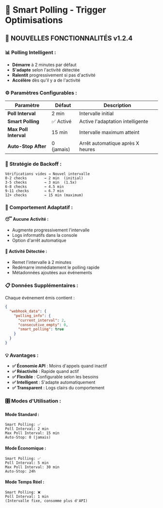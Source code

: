 # 🧠 Smart Polling - Trigger Optimisations

## 🚀 **NOUVELLES FONCTIONNALITÉS v1.2.4**

### **📊 Polling Intelligent :**
- **Démarre** à 2 minutes par défaut
- **S'adapte** selon l'activité détectée
- **Ralentit** progressivement si pas d'activité
- **Accélère** dès qu'il y a de l'activité

### **⚙️ Paramètres Configurables :**

| Paramètre | Défaut | Description |
|-----------|--------|-------------|
| **Poll Interval** | 2 min | Intervalle initial |
| **Smart Polling** | ✅ Activé | Active l'adaptation intelligente |
| **Max Poll Interval** | 15 min | Intervalle maximum atteint |
| **Auto-Stop After** | 0 (jamais) | Arrêt automatique après X heures |

### **🎯 Stratégie de Backoff :**

```
Vérifications vides → Nouvel intervalle
0-2 checks        → 2 min  (initial)
3-5 checks        → 3 min  (1.5x)
6-8 checks        → 4.5 min
9-11 checks       → 6.7 min
12+ checks        → 15 min (maximum)
```

### **🔄 Comportement Adaptatif :**

#### **😴 Aucune Activité :**
- Augmente progressivement l'intervalle
- Logs informatifs dans la console
- Option d'arrêt automatique

#### **🎉 Activité Détectée :**
- Remet l'intervalle à 2 minutes
- Redémarre immédiatement le polling rapide
- Métadonnées ajoutées aux événements

### **📋 Données Supplémentaires :**

Chaque événement émis contient :
```json
{
  "webhook_data": {
    "polling_info": {
      "current_interval": 2,
      "consecutive_empty": 0,
      "smart_polling": true
    }
  }
}
```

### **💡 Avantages :**

- **✅ Économie API** : Moins d'appels quand inactif
- **✅ Réactivité** : Rapide quand actif  
- **✅ Flexible** : Configurable selon les besoins
- **✅ Intelligent** : S'adapte automatiquement
- **✅ Transparent** : Logs clairs du comportement

### **🎛️ Modes d'Utilisation :**

#### **Mode Standard :**
```
Smart Polling: ✅ 
Poll Interval: 2 min
Max Poll Interval: 15 min
Auto-Stop: 0 (jamais)
```

#### **Mode Économique :**
```
Smart Polling: ✅
Poll Interval: 5 min  
Max Poll Interval: 30 min
Auto-Stop: 24h
```

#### **Mode Temps Réel :**
```
Smart Polling: ❌
Poll Interval: 1 min
(Intervalle fixe, consomme plus d'API)
```
